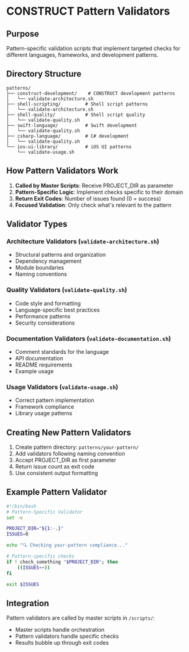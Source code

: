 # CONSTRUCT Pattern Validators

## Purpose

Pattern-specific validation scripts that implement targeted checks for different languages, frameworks, and development patterns.

## Directory Structure

```
patterns/
├── construct-development/    # CONSTRUCT development patterns
│   └── validate-architecture.sh
├── shell-scripting/         # Shell script patterns
│   └── validate-architecture.sh
├── shell-quality/           # Shell script quality
│   └── validate-quality.sh
├── swift-language/          # Swift development
│   └── validate-quality.sh
├── csharp-language/         # C# development
│   └── validate-quality.sh
└── ios-ui-library/          # iOS UI patterns
    └── validate-usage.sh
```

## How Pattern Validators Work

1. **Called by Master Scripts**: Receive PROJECT_DIR as parameter
2. **Pattern-Specific Logic**: Implement checks specific to their domain
3. **Return Exit Codes**: Number of issues found (0 = success)
4. **Focused Validation**: Only check what's relevant to the pattern

## Validator Types

### Architecture Validators (`validate-architecture.sh`)
- Structural patterns and organization
- Dependency management
- Module boundaries
- Naming conventions

### Quality Validators (`validate-quality.sh`)
- Code style and formatting
- Language-specific best practices
- Performance patterns
- Security considerations

### Documentation Validators (`validate-documentation.sh`)
- Comment standards for the language
- API documentation
- README requirements
- Example usage

### Usage Validators (`validate-usage.sh`)
- Correct pattern implementation
- Framework compliance
- Library usage patterns

## Creating New Pattern Validators

1. Create pattern directory: `patterns/your-pattern/`
2. Add validators following naming convention
3. Accept PROJECT_DIR as first parameter
4. Return issue count as exit code
5. Use consistent output formatting

## Example Pattern Validator

```bash
#!/bin/bash
# Pattern-Specific Validator
set -e

PROJECT_DIR="${1:-.}"
ISSUES=0

echo "🔍 Checking your-pattern compliance..."

# Pattern-specific checks
if ! check_something "$PROJECT_DIR"; then
    ((ISSUES++))
fi

exit $ISSUES
```

## Integration

Pattern validators are called by master scripts in `/scripts/`:
- Master scripts handle orchestration
- Pattern validators handle specific checks
- Results bubble up through exit codes